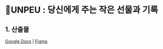 # 🎁UNPEU : 당신에게 주는 작은 선물과 기록

## 1. 산출물
[Google Docs](https://docs.google.com/spreadsheets/d/1_tWZr0V-rfleziy4Cy8klIURG-jpgstYkVAXTtd4MNg/edit#gid=0) | [Figma](https://www.figma.com/file/Dor3qaj7ETuzLQyYkmMU1N/%EC%9E%90%EC%9C%A8_SSAFY?node-id=0%3A1)
